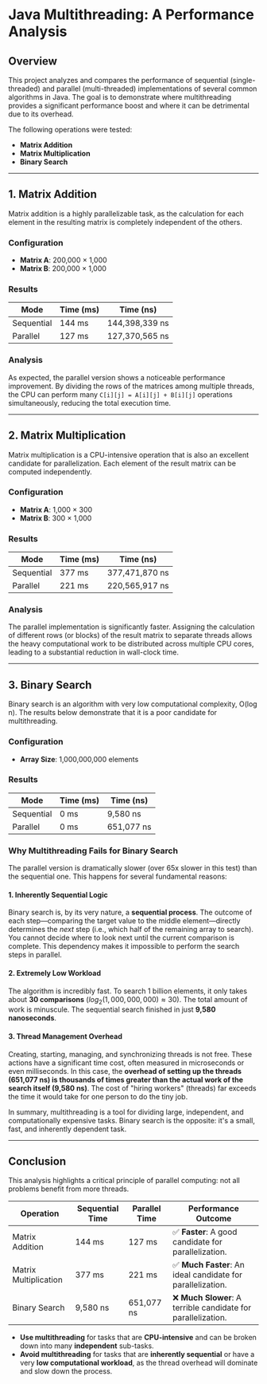 # Java Multithreading: A Performance Analysis

## Overview

This project analyzes and compares the performance of sequential (single-threaded) and parallel (multi-threaded) implementations of several common algorithms in Java. The goal is to demonstrate where multithreading provides a significant performance boost and where it can be detrimental due to its overhead.

The following operations were tested:
- **Matrix Addition**
- **Matrix Multiplication**
- **Binary Search**

---

## 1. Matrix Addition

Matrix addition is a highly parallelizable task, as the calculation for each element in the resulting matrix is completely independent of the others.

### Configuration
- **Matrix A**: 200,000 × 1,000
- **Matrix B**: 200,000 × 1,000

### Results
| Mode       | Time (ms) | Time (ns)      |
|------------|-----------|----------------|
| Sequential | 144 ms    | 144,398,339 ns |
| Parallel   | 127 ms    | 127,370,565 ns |

### Analysis
As expected, the parallel version shows a noticeable performance improvement. By dividing the rows of the matrices among multiple threads, the CPU can perform many `C[i][j] = A[i][j] + B[i][j]` operations simultaneously, reducing the total execution time.

---

## 2. Matrix Multiplication

Matrix multiplication is a CPU-intensive operation that is also an excellent candidate for parallelization. Each element of the result matrix can be computed independently.

### Configuration
- **Matrix A**: 1,000 × 300
- **Matrix B**: 300 × 1,000

### Results
| Mode       | Time (ms) | Time (ns)      |
|------------|-----------|----------------|
| Sequential | 377 ms    | 377,471,870 ns |
| Parallel   | 221 ms    | 220,565,917 ns |

### Analysis
The parallel implementation is significantly faster. Assigning the calculation of different rows (or blocks) of the result matrix to separate threads allows the heavy computational work to be distributed across multiple CPU cores, leading to a substantial reduction in wall-clock time.

---

## 3. Binary Search

Binary search is an algorithm with very low computational complexity, O(log n). The results below demonstrate that it is a poor candidate for multithreading.

### Configuration
- **Array Size**: 1,000,000,000 elements

### Results
| Mode       | Time (ms) | Time (ns)   |
|------------|-----------|-------------|
| Sequential | 0 ms      | 9,580 ns    |
| Parallel   | 0 ms      | 651,077 ns  |

### Why Multithreading Fails for Binary Search

The parallel version is dramatically slower (over 65x slower in this test) than the sequential one. This happens for several fundamental reasons:

#### 1. Inherently Sequential Logic
Binary search is, by its very nature, a **sequential process**. The outcome of each step—comparing the target value to the middle element—directly determines the *next* step (i.e., which half of the remaining array to search). You cannot decide where to look next until the current comparison is complete. This dependency makes it impossible to perform the search steps in parallel.

#### 2. Extremely Low Workload
The algorithm is incredibly fast. To search 1 billion elements, it only takes about **30 comparisons** ($log_2(1,000,000,000) \approx 30$). The total amount of work is minuscule. The sequential search finished in just **9,580 nanoseconds**.

#### 3. Thread Management Overhead
Creating, starting, managing, and synchronizing threads is not free. These actions have a significant time cost, often measured in microseconds or even milliseconds. In this case, the **overhead of setting up the threads (651,077 ns) is thousands of times greater than the actual work of the search itself (9,580 ns)**. The cost of "hiring workers" (threads) far exceeds the time it would take for one person to do the tiny job.

In summary, multithreading is a tool for dividing large, independent, and computationally expensive tasks. Binary search is the opposite: it's a small, fast, and inherently dependent task.

---

## Conclusion

This analysis highlights a critical principle of parallel computing: not all problems benefit from more threads.

| Operation             | Sequential Time | Parallel Time   | Performance Outcome                                          |
|-----------------------|-----------------|-----------------|--------------------------------------------------------------|
| Matrix Addition       | 144 ms          | 127 ms          | ✅ **Faster**: A good candidate for parallelization.         |
| Matrix Multiplication | 377 ms          | 221 ms          | ✅ **Much Faster**: An ideal candidate for parallelization.  |
| Binary Search         | 9,580 ns        | 651,077 ns      | ❌ **Much Slower**: A terrible candidate for parallelization.|

-   **Use multithreading** for tasks that are **CPU-intensive** and can be broken down into many **independent** sub-tasks.
-   **Avoid multithreading** for tasks that are **inherently sequential** or have a very **low computational workload**, as the thread overhead will dominate and slow down the process.